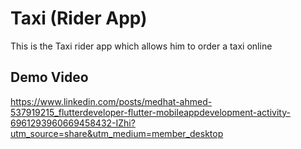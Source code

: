# Taxi (Rider App)

This is the Taxi rider app which allows him to order a taxi online

## Demo Video

https://www.linkedin.com/posts/medhat-ahmed-537919215_flutterdeveloper-flutter-mobileappdevelopment-activity-6961293960669458432-IZhi?utm_source=share&utm_medium=member_desktop
